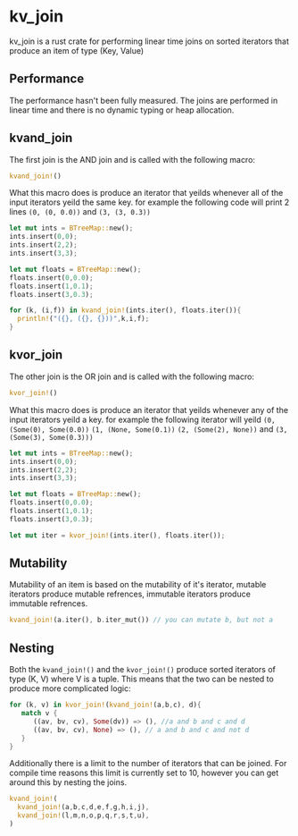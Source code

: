 # kv_join
kv_join is a rust crate for performing linear time joins on sorted iterators that produce an item of type (Key, Value)

## Performance
The performance hasn't been fully measured. The joins are performed in linear time and there is no dynamic typing or heap allocation.

## kvand_join
The first join is the AND join and is called with the following macro:
```rust 
kvand_join!()
```
What this macro does is produce an iterator that yeilds whenever all of the input iterators yeild the same key. for example the following code
will print 2 lines ``(0, (0, 0.0))`` and ``(3, (3, 0.3))``
```rust
let mut ints = BTreeMap::new();
ints.insert(0,0);
ints.insert(2,2);
ints.insert(3,3);

let mut floats = BTreeMap::new();
floats.insert(0,0.0);
floats.insert(1,0.1);
floats.insert(3,0.3);

for (k, (i,f)) in kvand_join!(ints.iter(), floats.iter()){
  println!("({}, ({}, {}))",k,i,f);
}
```
## kvor_join
The other join is the OR join and is called with the following macro:
```rust 
kvor_join!()
```
What this macro does is produce an iterator that yeilds whenever any of the input iterators yeild a key. for example the following iterator
will yeild ``(0, (Some(0), Some(0.0))`` ``(1, (None, Some(0.1))`` ``(2, (Some(2), None))`` and ``(3, (Some(3), Some(0.3)))``
```rust
let mut ints = BTreeMap::new();
ints.insert(0,0);
ints.insert(2,2);
ints.insert(3,3);

let mut floats = BTreeMap::new();
floats.insert(0,0.0);
floats.insert(1,0.1);
floats.insert(3,0.3);

let mut iter = kvor_join!(ints.iter(), floats.iter());
```
## Mutability
Mutability of an item is based on the mutability of it's iterator, mutable iterators produce mutable refrences, immutable iterators produce
immutable refrences.
```rust
kvand_join!(a.iter(), b.iter_mut()) // you can mutate b, but not a
```
## Nesting
Both the ``kvand_join!()`` and the ``kvor_join!()`` produce sorted iterators of type (K, V) where V is a tuple. This means that the
two can be nested to produce more complicated logic:
```rust
for (k, v) in kvor_join!(kvand_join!(a,b,c), d){
   match v {
      ((av, bv, cv), Some(dv)) => (), //a and b and c and d
      ((av, bv, cv), None) => (), // a and b and c and not d
   }
}
```
Additionally there is a limit to the number of iterators that can be joined. For compile time reasons this limit is currently set to 10, however you can get around
this by nesting the joins.
```rust
kvand_join!(
  kvand_join!(a,b,c,d,e,f,g,h,i,j),
  kvand_join!(l,m,n,o,p,q,r,s,t,u),
)
```

